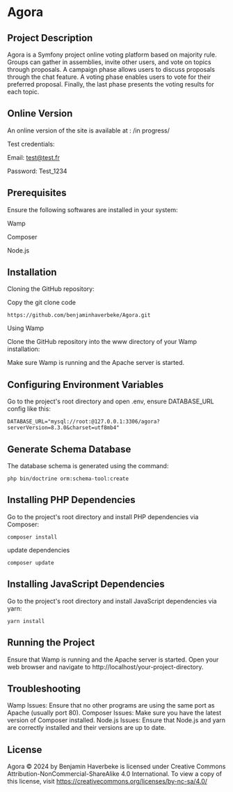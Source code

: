 # Agora

## Project Description

Agora is a Symfony project online voting platform based on majority rule. Groups can gather in assemblies, invite other users, and vote on topics through proposals. A campaign phase allows users to discuss proposals through the chat feature. A voting phase enables users to vote for their preferred proposal. Finally, the last phase presents the voting results for each topic.

## Online Version

An online version of the site is available at : /in progress/

Test credentials:

Email: test@test.fr

Password: Test_1234

## Prerequisites

Ensure the following softwares are installed in your system:

Wamp

Composer

Node.js

## Installation

Cloning the GitHub repository:

Copy the git clone code

```
https://github.com/benjaminhaverbeke/Agora.git
```

Using Wamp

Clone the GitHub repository into the www directory of your Wamp installation:

Make sure Wamp is running and the Apache server is started.

## Configuring Environment Variables

Go to the project's root directory and open .env, ensure DATABASE_URL config like this:

```
DATABASE_URL="mysql://root:@127.0.0.1:3306/agora?serverVersion=8.3.0&charset=utf8mb4"
```

## Generate Schema Database

The database schema is generated using the command:

```
php bin/doctrine orm:schema-tool:create
```

## Installing PHP Dependencies

Go to the project's root directory and install PHP dependencies via Composer:
```
composer install
```
update dependencies
```
composer update
```
## Installing JavaScript Dependencies

Go to the project's root directory and install JavaScript dependencies via yarn:

```
yarn install
```

## Running the Project

Ensure that Wamp is running and the Apache server is started. Open your web browser and navigate to
http://localhost/your-project-directory.

## Troubleshooting
Wamp Issues: Ensure that no other programs are using the same port as Apache (usually port 80). Composer Issues: Make sure you have the latest version of Composer installed. Node.js Issues: Ensure that Node.js and yarn are correctly installed and their versions are up to date.

## License
Agora © 2024 by Benjamin Haverbeke is licensed under Creative Commons Attribution-NonCommercial-ShareAlike 4.0 International. To view a copy of this license, visit https://creativecommons.org/licenses/by-nc-sa/4.0/




